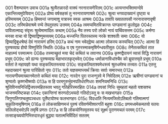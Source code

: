 001  	वैशम्पायन उवाच
001a	श्रुत्वैतन्नारदो वाक्यं नरनारायणेरितम्
001c	अत्यन्तभक्तिमान्देवे एकान्तित्वमुपेयिवान्
002a	प्रोष्य वर्षसहस्रं तु नरनारायणाश्रमे
002c	श्रुत्वा भगवदाख्यानं दृष्ट्वा च हरिमव्ययम्
002e 	हिमवन्तं जगामाशु यत्रास्य स्वक आश्रमः
003a	तावपि ख्याततपसौ नरनारायणावृषी
003c	तस्मिन्नेवाश्रमे रम्ये तेपतुस्तप उत्तमम्
004a	त्वमप्यमितविक्रान्तः पाण्डवानां कुलोद्वहः
004c	पावितात्माद्य संवृत्तः श्रुत्वेमामादितः कथाम्
005a	नैव तस्य परो लोको नायं पार्थिवसत्तम
005c	कर्मणा मनसा वाचा यो द्विष्याद्विष्णुमव्ययम्
006a	मज्जन्ति पितरस्तस्य नरके शाश्वतीः समाः
006c	यो द्विष्याद्विबुधश्रेष्ठं देवं नारायणं हरिम्
007a	कथं नाम भवेद्द्वेष्य आत्मा लोकस्य कस्यचित्
007c	आत्मा हि पुरुषव्याघ्र ज्ञेयो विष्णुरिति स्थितिः
008a	य एष गुरुरस्माकमृषिर्गन्धवतीसुतः
008c	तेनैतत्कथितं तात माहात्म्यं परमात्मनः
008e 	तस्माच्छ्रुतं मया चेदं कथितं च तवानघ
009a	कृष्णद्वैपायनं व्यासं विद्धि नारायणं प्रभुम्
009c	को ह्यन्यः पुरुषव्याघ्र महाभारतकृद्भवेत्
009e 	धर्मान्नानाविधांश्चैव को ब्रूयात्तमृते प्रभुम्
010a	वर्ततां ते महायज्ञो यथा सङ्कल्पितस्त्वया
010c	सङ्कल्पिताश्वमेधस्त्वं श्रुतधर्मश्च तत्त्वतः
011a	एतत्तु महदाख्यानं श्रुत्वा पारिक्षितो नृपः
011c	ततो यज्ञसमाप्त्यर्थं क्रियाः सर्वाः समारभत्
012a	नारायणीयमाख्यानमेतत्ते कथितं मया
012c	नारदेन पुरा राजन्गुरवे मे निवेदितम्
012e 	ऋषीणां पाण्डवानां च शृण्वतोः कृष्णभीष्मयोः
013a	स हि परमगुरुर्भुवनपतिर्धरणिधरः शमनियमनिधिः
013c	श्रुतिविनयनिधिर्द्विजपरमहितस्तव भवतु गतिर्हरिरमरहितः
014a	तपसां निधिः सुमहतां महतो यशसश्च भाजनमरिष्टकहा
014c	एकान्तिनां शरणदोऽभयदो गतिदोऽस्तु वः स मखभागहरः
015a	त्रिगुणातिगश्चतुष्पञ्चधरः पूर्तेष्टयोश्च फलभागहरः
015c	विदधाति नित्यमजितोऽतिबलो गतिमात्मगां सुकृतिनामृषिणाम्
016a	तं लोकसाक्षिणमजं पुरुषं रविवर्णमीश्वरगतिं बहुशः
016c	प्रणमध्वमेकमतयो यतयः सलिलोद्भवोऽपि तमृषिं प्रणतः
017a	स हि लोकयोनिरमृतस्य पदं सूक्ष्मं पुराणमचलं परमम्
017c	तत्साङ्ख्ययोगिभिरुदारधृतं बुद्ध्या यतात्मभिर्विदितं सततम्

